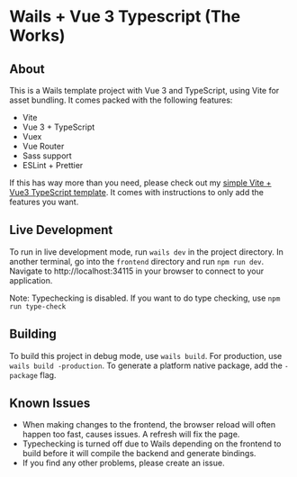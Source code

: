 # Wails + Vue 3 Typescript (The Works)

## About

This is a Wails template project with Vue 3 and TypeScript, using Vite for
asset bundling. It comes packed with the following features:
- Vite
- Vue 3 + TypeScript
- Vuex
- Vue Router
- Sass support
- ESLint + Prettier

If this has way more than you need, please check out my
[simple Vite + Vue3 TypeScript template](https://github.com/codydbentley/wails-vite-vue-ts).
It comes with instructions to only add the features you want. 

## Live Development

To run in live development mode, run `wails dev` in the project directory. In another terminal, go into the `frontend`
directory and run `npm run dev`. Navigate to http://localhost:34115
in your browser to connect to your application.

Note: Typechecking is disabled. If you want to do type checking, use `npm run type-check`

## Building

To build this project in debug mode, use `wails build`. For production, use `wails build -production`.
To generate a platform native package, add the `-package` flag.

## Known Issues

- When making changes to the frontend, the browser reload will often happen too fast, causes issues. A refresh will fix the page.
- Typechecking is turned off due to Wails depending on the frontend to build before it will compile the backend and generate bindings.
- If you find any other problems, please create an issue.